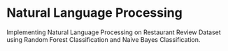 # Natural Language Processing
 Implementing Natural Language Processing on Restaurant Review Dataset
using Random Forest Classification and Naive Bayes Classification.